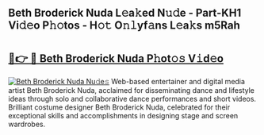 ## Beth Broderick Nuda L𝚎a𝚔ed N𝚞𝚍e - Part-KH1 Vi𝚍𝚎o P𝚑𝚘tos - H𝚘𝚝 O𝚗𝚕yf𝚊ns L𝚎a𝚔s m5Rah

# <h2><a href="http://kfep8a.oniu.top/?m=Beth+Broderick+Nuda">🔗👉 🔴 Beth Broderick Nuda P𝚑ot𝚘𝚜 V𝚒d𝚎o</a></h2>

[![Beth Broderick Nuda Nu𝚍e𝚜](https://i.imgur.com/0qMVB7G.gif)](http://kfep8a.oniu.top/?m=Beth+Broderick+Nuda)
Web-based entertainer and digital media artist Beth Broderick Nuda, acclaimed for disseminating dance and lifestyle ideas through solo and collaborative dance performances and short videos. Brilliant costume designer Beth Broderick Nuda, celebrated for their exceptional skills and accomplishments in designing stage and screen wardrobes.  

